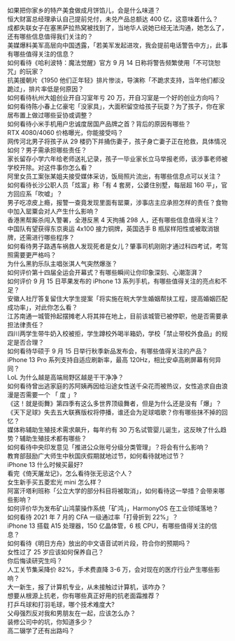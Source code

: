 如果把你家乡的特产美食做成月饼馅儿，会是什么味道？  
恒大财富总经理承认自己提前兑付，未兑产品总额达 400 亿，这意味着什么？  
成都失联女子在塞黑萨拉热窝被找到了，当地华人说她已经无法沟通，她怎么了，还有哪些信息值得我们关注的？  
美媒爆料美军高层向中国透露，「若美军发起进攻，我会提前电话警告中方」，此事有哪些值得关注的信息？  
如何看待《哈利波特：魔法觉醒》官方 9 月 14 日称将警告频繁使用「不可饶恕咒」的玩家？  
抗美援朝片《1950 他们正年轻》排片惨淡，导演称「不跪求支持，当年他们都没跪过」，排片率低是何原因？  
如何看待杭州大姐创业开自习室年亏 20 万，开自习室是一个好的创业方向吗？  
如何看待陈小春上亿豪宅「没家具」，大面积留空给孩子玩耍？为了孩子，你在家居布置上做过哪些妥协或调整？  
如何看待小米手机用户忠诚度居国产品牌之首？背后的原因有哪些？  
RTX 4080/4060 价格曝光，你能接受吗？  
网传河北男子将孩子从 29 楼扔下并捅伤妻子，孩子身亡妻子正在抢救，具体情况如何？男子需承担哪些责任？  
家长留存小学六年给老师送礼记录，孩子一毕业家长立马举报老师，该涉事老师被学校开除。对这件事你怎么看？  
阿里女员工案张某姐夫接受媒体采访，饭局照片流出，有哪些信息点可以关注？  
如何看待长沙公职人员「炫富」称「有 4 套房，公婆住别墅，每层超 160 平」，官方回应系「吹嘘」？  
男子吃凉皮上瘾，报警一查竟发现里面有罂粟，涉事店主应承担怎样的责任？食物中加入罂粟会对人产生什么影响？  
香港黑帮厮杀闯入警署，全港反黑 4 天拘捕 298 人，还有哪些信息值得关注？  
中国队有望获得东京奥运 4x100 接力铜牌，英国选手 B 瓶尿样阳性或被取消银牌，还需进行哪些程序？  
如何看待男子路遇车祸救人发现死者是女儿？肇事司机刚刚才通过科四考试，考驾照需要更严格吗？  
为什么黑豹乐队主唱张淇人气突然爆涨？  
如何评价第十四届全运会开幕式？有哪些瞬间让你印象深刻、心潮澎湃？  
如何评价 9 月 15 日苹果发布的 iPhone 13 系列手机，有哪些值得关注的亮点和不足？  
安徽人社厅答复留住大学生提案「将实施在皖大学生婚姻帮扶工程，提高婚姻匹配成功率」，对此你怎么看？  
江苏南通一城管拎起摆摊老人将其摔在地上，目前该城管已被停职，他是否需要承担法律责任？  
四川两学生带牛奶入校被拒，学生蹲校外喝半箱奶，学校「禁止带校外食品」的规定是否合理？  
如何看待华硕于 9 月 15 日举行秋季新品发布会，有哪些值得关注的产品？  
iPhone 13 Pro 系列支持自适应刷新率，最高 120Hz，相比安卓高刷屏幕有何异同？  
LoL 为什么越是高端局野区越是干干净净？  
如何看待曾出逃家庭的苏阿姨再因给沿途女性送千朵花而被热议，女性追求自由浪漫是否需要一个 「 度 」?  
《这！就是街舞》第四季有这么多世界顶级舞者，但是为什么还是没有「爆」？  
《天下足球》失去五大联赛版权将停播，谁还会为足球唱歌？你有哪些抹不掉的回忆？  
媒体称辅助生殖技术需求飙升，每年约有 30 万名试管婴儿诞生，这反映了什么趋势？辅助生殖技术都有哪些？  
如何看待中央印发意见「推进公众账号分级分类管理」？将会有什么影响？  
教育部鼓励广大师生中秋国庆假期就地过节，如何看待就地过节？  
iPhone 13 什么时候买最好?  
看完《倚天屠龙记》，怎么看待张无忌这个人？  
女生新手买五菱宏光 mini 怎么样？  
阿富汗塔利班称「公立大学的部分科目将被取消」，如何看待这一举措？会带来哪些影响？  
如何评价华为发布矿山鸿蒙操作系统「矿鸿」，HarmonyOS 在工业领域落地？  
如何看待 2021 年 7 月的 CFA 一级通过率「打骨折到 22%」？  
iPhone 13 搭载 A15 处理器，150 亿晶体管，6 核 CPU，有哪些值得关注的信息？  
如何看待《明日方舟》放出的中文语音试听片段，符合你的预期吗？  
女性过了 25 岁应该如何保养自己？  
你后悔读研究生吗？  
人工关节集采降价 82%，手术费直降 3-6 万，会对现在的医疗行业产生哪些影响？  
大一新生，报了计算机专业，从未接触过计算机，该咋办？  
想要从根源上抗老，你有哪些真正好用的抗老面霜推荐？  
打乒乓球和打羽毛球，哪个技术难度大?  
父母强烈反对我和男朋友在一起，应该怎么办？  
装修公司中的坑，你知道多少？  
高二辍学了还有出路吗？  
